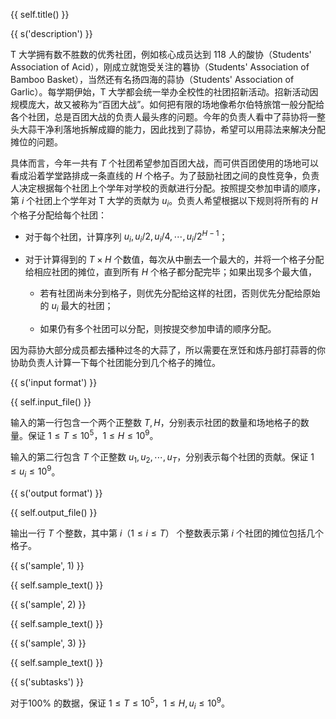 {{ self.title() }}

{{ s('description') }}

T 大学拥有数不胜数的优秀社团，例如核心成员达到 118 人的酸协（Students' Association of Acid），刚成立就饱受关注的篹协（Students' Association of Bamboo Basket），当然还有名扬四海的蒜协（Students' Association of Garlic）。每学期伊始，T 大学都会统一举办全校性的社团招新活动。招新活动因规模庞大，故又被称为“百团大战”。如何把有限的场地像希尔伯特旅馆一般分配给各个社团，总是百团大战的负责人最头疼的问题。今年的负责人看中了蒜协将一整头大蒜干净利落地拆解成瓣的能力，因此找到了蒜协，希望可以用蒜法来解决分配摊位的问题。

具体而言，今年一共有 $T$ 个社团希望参加百团大战，而可供百团使用的场地可以看成沿着学堂路排成一条直线的 $H$ 个格子。为了鼓励社团之间的良性竞争，负责人决定根据每个社团上个学年对学校的贡献进行分配。按照提交参加申请的顺序，第 $i$ 个社团上个学年对 T 大学的贡献为 $u_i$。负责人希望根据以下规则将所有的 $H$ 个格子分配给每个社团：

- 对于每个社团，计算序列 $u_i, u_i/2, u_i/4, \cdots,u_i/2^{H-1}$；

- 对于计算得到的 $T\times H$ 个数值，每次从中删去一个最大的，并将一个格子分配给相应社团的摊位，直到所有 $H$ 个格子都分配完毕；如果出现多个最大值，
  
  - 若有社团尚未分到格子，则优先分配给这样的社团，否则优先分配给原始的 $u_i$ 最大的社团；
  
  - 如果仍有多个社团可以分配，则按提交参加申请的顺序分配。

因为蒜协大部分成员都去播种过冬的大蒜了，所以需要在烹饪和炼丹部打蒜蓉的你协助负责人计算一下每个社团能分到几个格子的摊位。

{{ s('input format') }}

{{ self.input_file() }}

输入的第一行包含一个两个正整数 $T, H$，分别表示社团的数量和场地格子的数量。保证 $1\le T\le 10^5$，$1\le H\le 10^9$。

输入的第二行包含 $T$ 个正整数 $u_1, u_2, \cdots,u_T$，分别表示每个社团的贡献。保证 $1\le u_i \le 10^9$。

{{ s('output format') }}

{{ self.output_file() }}

输出一行 $T$ 个整数，其中第 $i$（$1\le i\le T$） 个整数表示第 $i$ 个社团的摊位包括几个格子。

{{ s('sample', 1) }}

{{ self.sample_text() }}

{{ s('sample', 2) }}

{{ self.sample_text() }}

{{ s('sample', 3) }}

{{ self.sample_text() }}

{{ s('subtasks') }}

对于$100\%$ 的数据，保证 $1\le T\le 10^5$，$1\le H, u_i\le 10^9$。	